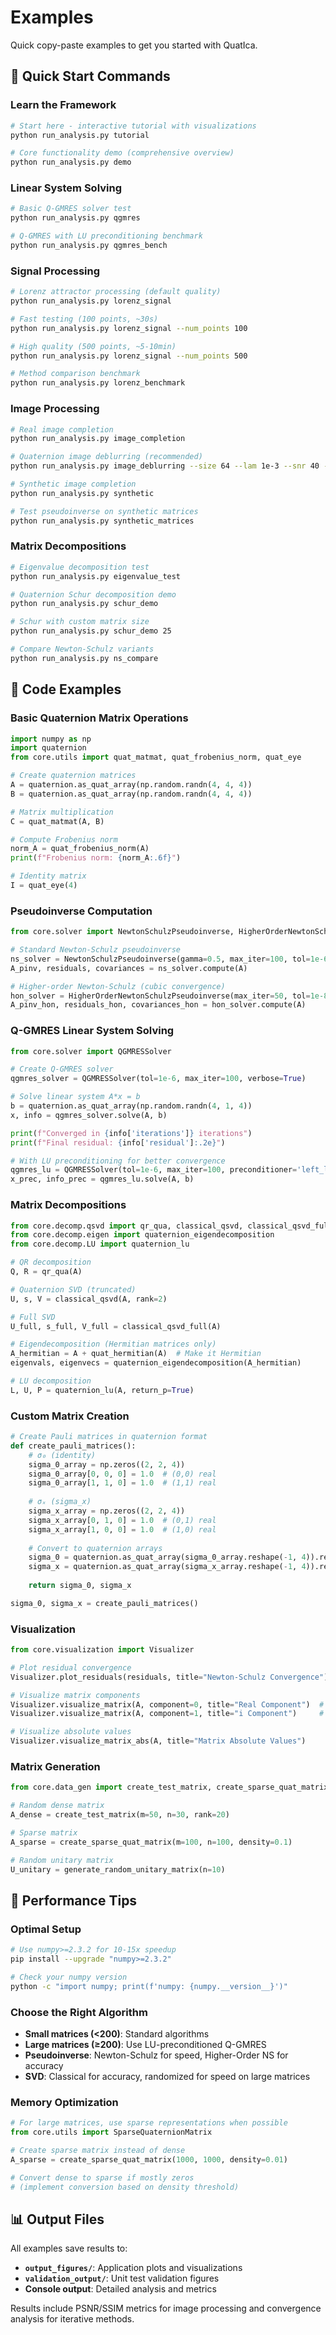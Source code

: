 # Examples

Quick copy-paste examples to get you started with QuatIca.

## 🚀 Quick Start Commands

### Learn the Framework
```bash
# Start here - interactive tutorial with visualizations
python run_analysis.py tutorial

# Core functionality demo (comprehensive overview)
python run_analysis.py demo
```

### Linear System Solving
```bash
# Basic Q-GMRES solver test
python run_analysis.py qgmres

# Q-GMRES with LU preconditioning benchmark
python run_analysis.py qgmres_bench
```

### Signal Processing
```bash
# Lorenz attractor processing (default quality)
python run_analysis.py lorenz_signal

# Fast testing (100 points, ~30s)
python run_analysis.py lorenz_signal --num_points 100

# High quality (500 points, ~5-10min)
python run_analysis.py lorenz_signal --num_points 500

# Method comparison benchmark
python run_analysis.py lorenz_benchmark
```

### Image Processing
```bash
# Real image completion
python run_analysis.py image_completion

# Quaternion image deblurring (recommended)
python run_analysis.py image_deblurring --size 64 --lam 1e-3 --snr 40 --ns_mode fftT --fftT_order 3 --ns_iters 12

# Synthetic image completion
python run_analysis.py synthetic

# Test pseudoinverse on synthetic matrices
python run_analysis.py synthetic_matrices
```

### Matrix Decompositions
```bash
# Eigenvalue decomposition test
python run_analysis.py eigenvalue_test

# Quaternion Schur decomposition demo
python run_analysis.py schur_demo

# Schur with custom matrix size
python run_analysis.py schur_demo 25

# Compare Newton-Schulz variants
python run_analysis.py ns_compare
```

## 📝 Code Examples

### Basic Quaternion Matrix Operations

```python
import numpy as np
import quaternion
from core.utils import quat_matmat, quat_frobenius_norm, quat_eye

# Create quaternion matrices
A = quaternion.as_quat_array(np.random.randn(4, 4, 4))
B = quaternion.as_quat_array(np.random.randn(4, 4, 4))

# Matrix multiplication
C = quat_matmat(A, B)

# Compute Frobenius norm
norm_A = quat_frobenius_norm(A)
print(f"Frobenius norm: {norm_A:.6f}")

# Identity matrix
I = quat_eye(4)
```

### Pseudoinverse Computation

```python
from core.solver import NewtonSchulzPseudoinverse, HigherOrderNewtonSchulzPseudoinverse

# Standard Newton-Schulz pseudoinverse
ns_solver = NewtonSchulzPseudoinverse(gamma=0.5, max_iter=100, tol=1e-6)
A_pinv, residuals, covariances = ns_solver.compute(A)

# Higher-order Newton-Schulz (cubic convergence)
hon_solver = HigherOrderNewtonSchulzPseudoinverse(max_iter=50, tol=1e-8)
A_pinv_hon, residuals_hon, covariances_hon = hon_solver.compute(A)
```

### Q-GMRES Linear System Solving

```python
from core.solver import QGMRESSolver

# Create Q-GMRES solver
qgmres_solver = QGMRESSolver(tol=1e-6, max_iter=100, verbose=True)

# Solve linear system A*x = b
b = quaternion.as_quat_array(np.random.randn(4, 1, 4))
x, info = qgmres_solver.solve(A, b)

print(f"Converged in {info['iterations']} iterations")
print(f"Final residual: {info['residual']:.2e}")

# With LU preconditioning for better convergence
qgmres_lu = QGMRESSolver(tol=1e-6, max_iter=100, preconditioner='left_lu')
x_prec, info_prec = qgmres_lu.solve(A, b)
```

### Matrix Decompositions

```python
from core.decomp.qsvd import qr_qua, classical_qsvd, classical_qsvd_full
from core.decomp.eigen import quaternion_eigendecomposition
from core.decomp.LU import quaternion_lu

# QR decomposition
Q, R = qr_qua(A)

# Quaternion SVD (truncated)
U, s, V = classical_qsvd(A, rank=2)

# Full SVD
U_full, s_full, V_full = classical_qsvd_full(A)

# Eigendecomposition (Hermitian matrices only)
A_hermitian = A + quat_hermitian(A)  # Make it Hermitian
eigenvals, eigenvecs = quaternion_eigendecomposition(A_hermitian)

# LU decomposition
L, U, P = quaternion_lu(A, return_p=True)
```

### Custom Matrix Creation

```python
# Create Pauli matrices in quaternion format
def create_pauli_matrices():
    # σ₀ (identity)
    sigma_0_array = np.zeros((2, 2, 4))
    sigma_0_array[0, 0, 0] = 1.0  # (0,0) real
    sigma_0_array[1, 1, 0] = 1.0  # (1,1) real
    
    # σₓ (sigma_x)
    sigma_x_array = np.zeros((2, 2, 4))
    sigma_x_array[0, 1, 0] = 1.0  # (0,1) real
    sigma_x_array[1, 0, 0] = 1.0  # (1,0) real
    
    # Convert to quaternion arrays
    sigma_0 = quaternion.as_quat_array(sigma_0_array.reshape(-1, 4)).reshape(2, 2)
    sigma_x = quaternion.as_quat_array(sigma_x_array.reshape(-1, 4)).reshape(2, 2)
    
    return sigma_0, sigma_x

sigma_0, sigma_x = create_pauli_matrices()
```

### Visualization

```python
from core.visualization import Visualizer

# Plot residual convergence
Visualizer.plot_residuals(residuals, title="Newton-Schulz Convergence")

# Visualize matrix components
Visualizer.visualize_matrix(A, component=0, title="Real Component")  # w component
Visualizer.visualize_matrix(A, component=1, title="i Component")     # x component

# Visualize absolute values
Visualizer.visualize_matrix_abs(A, title="Matrix Absolute Values")
```

### Matrix Generation

```python
from core.data_gen import create_test_matrix, create_sparse_quat_matrix, generate_random_unitary_matrix

# Random dense matrix
A_dense = create_test_matrix(m=50, n=30, rank=20)

# Sparse matrix
A_sparse = create_sparse_quat_matrix(m=100, n=100, density=0.1)

# Random unitary matrix
U_unitary = generate_random_unitary_matrix(n=10)
```

## 🎯 Performance Tips

### Optimal Setup
```bash
# Use numpy>=2.3.2 for 10-15x speedup
pip install --upgrade "numpy>=2.3.2"

# Check your numpy version
python -c "import numpy; print(f'numpy: {numpy.__version__}')"
```

### Choose the Right Algorithm

- **Small matrices (<200)**: Standard algorithms
- **Large matrices (≥200)**: Use LU-preconditioned Q-GMRES
- **Pseudoinverse**: Newton-Schulz for speed, Higher-Order NS for accuracy
- **SVD**: Classical for accuracy, randomized for speed on large matrices

### Memory Optimization

```python
# For large matrices, use sparse representations when possible
from core.utils import SparseQuaternionMatrix

# Create sparse matrix instead of dense
A_sparse = create_sparse_quat_matrix(1000, 1000, density=0.01)

# Convert dense to sparse if mostly zeros
# (implement conversion based on density threshold)
```

## 📊 Output Files

All examples save results to:

- **`output_figures/`**: Application plots and visualizations
- **`validation_output/`**: Unit test validation figures
- **Console output**: Detailed analysis and metrics

Results include PSNR/SSIM metrics for image processing and convergence analysis for iterative methods.
